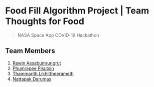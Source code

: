 # Food Fill Algorithm Project | Team Thoughts for Food

> NASA Space App COVID-19 Hackathon

## Team Members

1. [Rawin Assabumrungrut](https://www.linkedin.com/in/rawias)
2. [Phumrapee Pisutsin](https://www.linkedin.com/in/phumrapee)
3. [Thammarith Likhittheerameth](https://www.linkedin.com/in/thammarith)
4. [Nattapak Darumas](https://www.linkedin.com/in/ndarumas)
